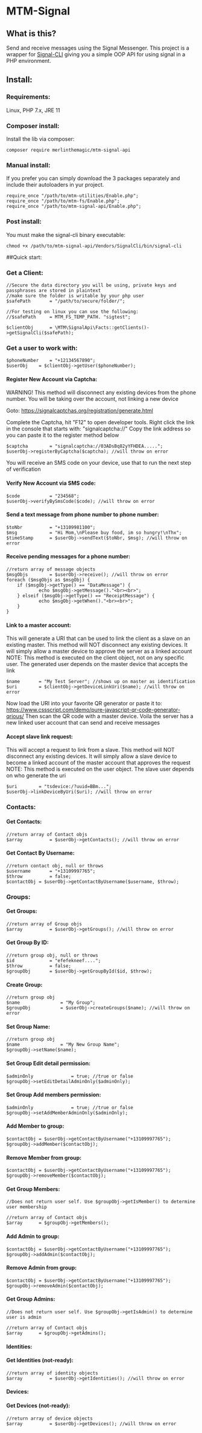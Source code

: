 # MTM-Signal

## What is this?

Send and receive messages using the Signal Messenger. This project is a wrapper for <a href="https://github.com/AsamK/signal-cli">Signal-CLI</a> giving you a simple OOP API for using signal in a PHP environment.

## Install:

### Requirements:

Linux, PHP 7.x, JRE 11

### Composer install:

Install the lib via composer:

```
composer require merlinthemagic/mtm-signal-api

```

### Manual install:

If you prefer you can simply download the 3 packages separately and include their autoloaders in yur project.

```
require_once "/path/to/mtm-utilities/Enable.php";
require_once "/path/to/mtm-fs/Enable.php";
require_once "/path/to/mtm-signal-api/Enable.php";

```

### Post install:

You must make the signal-cli binary executable:

```
chmod +x /path/to/mtm-signal-api/Vendors/SignalCli/bin/signal-cli

```


##Quick start:


### Get a Client:

```
//Secure the data directory you will be using, private keys and passphrases are stored in plaintext
//make sure the folder is writable by your php user
$safePath		= "/path/to/secure/folder/";

//For testing on linux you can use the following:
//$safePath		= MTM_FS_TEMP_PATH. "sigtest";

$clientObj		= \MTM\SignalApi\Facts::getClients()->getSignalCli($safePath);
```

### Get a user to work with:

```
$phoneNumber	= "+12134567890";
$userObj	= $clientObj->getUser($phoneNumber);

```

#### Register New Account via Captcha:

WARNING! This method will disconnect any existing devices from the phone number.
You will be taking over the account, not linking a new device

Goto: https://signalcaptchas.org/registration/generate.html

Complete the Captcha, hit "F12" to open developer tools. Right click the link in the console that starts with: "signalcaptcha://" Copy the link address so you can paste it to the register method below

```
$captcha		= "signalcaptcha://03ADsBq82yYFHDEA.....";
$userObj->registerByCaptcha($captcha); //will throw on error
```

You will receive an SMS code on your device, use that to run the next step of verification

#### Verify New Account via SMS code:

```
$code			= "234568";
$userObj->verifyBySmsCode($code); //will throw on error
```


#### Send a text message from phone number to phone number:

```
$toNbr			= "+13109981100";
$msg			= "Hi Mom,\nPlease buy food, im so hungry!\nThx";
$timeStamp		= $userObj->sendText($toNbr, $msg); //will throw on error
```

#### Receive pending messages for a phone number:

```
//return array of message objects
$msgObjs		= $userObj->receive(); //will throw on error
foreach ($msgObjs as $msgObj) {
	if ($msgObj->getType() == "DataMessage") {
			echo $msgObj->getMessage()."<br><br>";
	} elseif ($msgObj->getType() == "ReceiptMessage") {
			echo $msgObj->getWhen()."<br><br>";
	}
}
```

#### Link to a master account:

This will generate a URI that can be used to link the client as a slave on an existing master.
This method will NOT disconnect any existing devices. It will simply allow 
a master device to approve the server as a linked account
NOTE: This method is executed on the client object, not on any specific user. The generated user depends on
the master device that accepts the link

```
$name		= "My Test Server"; //shows up on master as identification
$uri		= $clientObj->getDeviceLinkUri($name); //will throw on error
```

Now load the URI into your favorite QR generator or paste it to:
https://www.cssscript.com/demo/pure-javascript-qr-code-generator-qrious/
Then scan the QR code with a master device.
Voila the server has a new linked user account that can send and receive messages

#### Accept slave link request:

This will accept a request to link from a slave.
This method will NOT disconnect any existing devices. It will simply allow 
a slave device to become a linked account of the master account that approves the request
NOTE: This method is executed on the user object. The slave user depends on who generate the uri

```
$uri		= "tsdevice:/?uuid=BBm...";
$userObj->linkDeviceByUri($uri); //will throw on error
```


### Contacts:

#### Get Contacts:

```
//return array of Contact objs
$array			= $userObj->getContacts(); //will throw on error
```

#### Get Contact By Username:

```
//return contact obj, null or throws
$username		= "+13109997765";
$throw			= false;
$contactObj	= $userObj->getContactByUsername($username, $throw);
```



### Groups:


#### Get Groups:

```
//return array of Group objs
$array			= $userObj->getGroups(); //will throw on error
```

#### Get Group By ID:

```
//return group obj, null or throws
$id				= "efefekneef....";
$throw			= false;
$groupObj		= $userObj->getGroupById($id, $throw);
```

#### Create Group:

```
//return group obj
$name				= "My Group";
$groupObj			= $userObj->createGroups($name); //will throw on error
```

#### Set Group Name:

```
//return group obj
$name				= "My New Group Name";
$groupObj->setName($name);
```

#### Set Group Edit detail permission:

```
$adminOnly				= true; //true or false
$groupObj->setEditDetailAdminOnly($adminOnly);
```

#### Set Group Add members permission:

```
$adminOnly				= true; //true or false
$groupObj->setAddMemberAdminOnly($adminOnly);
```


#### Add Member to group:

```
$contactObj	= $userObj->getContactByUsername("+13109997765");
$groupObj->addMember($contactObj);
```

#### Remove Member from group:

```
$contactObj	= $userObj->getContactByUsername("+13109997765");
$groupObj->removeMember($contactObj);
```

#### Get Group Members:

```
//Does not return user self. Use $groupObj->getIsMember() to determine user membership

//return array of Contact objs
$array		= $groupObj->getMembers();
```

#### Add Admin to group:

```
$contactObj	= $userObj->getContactByUsername("+13109997765");
$groupObj->addAdmin($contactObj);
```

#### Remove Admin from group:

```
$contactObj	= $userObj->getContactByUsername("+13109997765");
$groupObj->removeAdmin($contactObj);
```

#### Get Group Admins:

```
//Does not return user self. Use $groupObj->getIsAdmin() to determine user is admin

//return array of Contact objs
$array		= $groupObj->getAdmins();
```


#### Identities:

#### Get Identities (not-ready):

```
//return array of identity objects
$array			= $userObj->getIdentities(); //will throw on error
```

#### Devices:

#### Get Devices (not-ready):

```
//return array of device objects
$array			= $userObj->getDevices(); //will throw on error
```